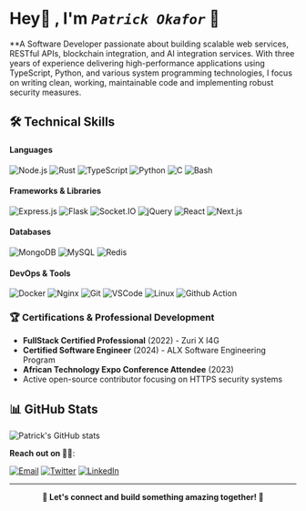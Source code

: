 # Hey👋 , I'm ***`Patrick Okafor`*** 👾

**A Software Developer passionate about building scalable web services, RESTful APIs, blockchain integration, and AI integration services. With three years of experience delivering high-performance applications using TypeScript, Python, and various system programming technologies, I focus on writing clean, working, maintainable code and implementing robust security measures.

## 🛠️ Technical Skills

#### Languages

![Node.js](https://img.shields.io/badge/Nodejs-339933?style=for-the-badge&logo=nodedotjs&logoColor=white) ![Rust](https://img.shields.io/badge/Rust-F7DF1E?style=for-the-badge&logo=rust&logoColor=black) ![TypeScript](https://img.shields.io/badge/TypeScript-007ACC?style=for-the-badge&logo=typescript&logoColor=white) ![Python](https://img.shields.io/badge/Python-3776AB?style=for-the-badge&logo=python&logoColor=white) ![C](https://img.shields.io/badge/C-00599C?style=for-the-badge&logo=c&logoColor=white) ![Bash](https://img.shields.io/badge/Bash-4EAA25?style=for-the-badge&logo=gnu-bash&logoColor=black)

#### Frameworks & Libraries

![Express.js](https://img.shields.io/badge/Expressjs-000000?style=for-the-badge&logo=express&logoColor=white) ![Flask](https://img.shields.io/badge/Flask-007ACC?style=for-the-badge&logo=flask&logoColor=white) ![Socket.IO](https://img.shields.io/badge/Socket.io-010101?style=for-the-badge&logo=socket.io&logoColor=white) ![jQuery](https://img.shields.io/badge/jQuery-0769AD?style=for-the-badge&logo=jquery&logoColor=white)  ![React](https://img.shields.io/badge/react-F7DF1E?style=for-the-badge&logo=react&logoColor=black) ![Next.js](https://img.shields.io/badge/Next.js-000000?style=for-the-badge&logo=next.js&logoColor=white)


#### Databases

![MongoDB](https://img.shields.io/badge/MongoDB-47A248?style=for-the-badge&logo=mongodb&logoColor=white) ![MySQL](https://img.shields.io/badge/MySQL-4479A1?style=for-the-badge&logo=mysql&logoColor=white) ![Redis](https://img.shields.io/badge/Redis-DC382D?style=for-the-badge&logo=redis&logoColor=white)

#### DevOps & Tools

![Docker](https://img.shields.io/badge/Docker-2496ED?style=for-the-badge&logo=docker&logoColor=white) ![Nginx](https://img.shields.io/badge/Nginx-009639?style=for-the-badge&logo=nginx&logoColor=white) ![Git](https://img.shields.io/badge/Git-F05032?style=for-the-badge&logo=git&logoColor=white) ![VSCode](https://img.shields.io/badge/VSCode-007ACC?style=for-the-badge&logo=visual-studio-code&logoColor=white) ![Linux](https://img.shields.io/badge/Linux-FCC624?style=for-the-badge&logo=linux&logoColor=black) ![Github Action](https://img.shields.io/badge/GitHub-Action-FCC624?style=for-the-badge&logo=GitHub_Action&logoColor=black)

### 🏆 Certifications & Professional Development

- **FullStack Certified Professional** (2022) - Zuri X I4G
- **Certified Software Engineer** (2024) - ALX Software Engineering Program
- **African Technology Expo Conference Attendee** (2023)
- Active open-source contributor focusing on HTTPS security systems

## 📊 GitHub Stats

<div align="left">
  
![Patrick's GitHub stats](https://github-readme-stats.vercel.app/api?username=patoski-patoski&show_icons=true&theme=radical)
  
<!-- ![Top Languages](https://github-readme-stats.vercel.app/api/top-langs/?username=patoski-patoski&layout=compact&theme=radical) -->

</div>

**Reach out on 🤙🏾**:
<div align="left">

[![Email](https://img.shields.io/badge/Email-codesbypatrick%40gmail.com-blue?style=flat-square&logo=gmail)](mailto:codesbypatrick@gmail.com)
[![Twitter](https://img.shields.io/badge/Twitter-1DA1F2?style=flat-square&logo=twitter&logoColor=white)](https://twitter.com/codesbypatrick)
[![LinkedIn](https://img.shields.io/badge/LinkedIn-0077B5?style=flat-square&logo=linkedin&logoColor=white)](https://www.linkedin.com/in/patrick-okafor-c/)

</div>

---

<div align="center">

  **🌟 Let's connect and build something amazing together! 🌟**
</div>
